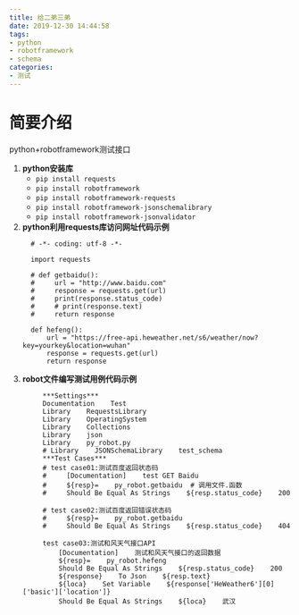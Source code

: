 ```yaml
---
title: 给二弟三弟
date: 2019-12-30 14:44:58
tags:
- python
- robotframework
- schema
categories:
- 测试
---
```

# 简要介绍
   python+robotframework测试接口
<!--more-->
1. **python安装库**
   - `pip install requests`
   - `pip install robotframework`
   - `pip install robotframework-requests`
   - `pip install robotframework-jsonschemalibrary`
   - `pip install robotframework-jsonvalidator`
2. **python利用requests库访问网址代码示例**
   ```
     # -*- coding: utf-8 -*-

     import requests

     # def getbaidu():
     #     url = "http://www.baidu.com"
     #     response = requests.get(url)
     #     print(response.status_code)
     #     # print(response.text)
     #     return response

     def hefeng():
         url = "https://free-api.heweather.net/s6/weather/now?key=yourkey&location=wuhan"
         response = requests.get(url)
         return response
   ```
3. **robot文件编写测试用例代码示例**
   ```
        ***Settings***
        Documentation    Test
        Library    RequestsLibrary
        Library    OperatingSystem
        Library    Collections
        Library    json
        Library    py_robot.py
        # Library    JSONSchemaLibrary    test_schema
        ***Test Cases***
        # test case01:测试百度返回状态码
        #     [Documentation]    test GET Baidu
        #     ${resp}=    py_robot.getbaidu  # 调用文件.函数
        #     Should Be Equal As Strings    ${resp.status_code}    200

        # test case02:测试百度返回错误状态码
        #     ${resp}=    py_robot.getbaidu
        #     Should Be Equal As Strings    ${resp.status_code}    404

        test case03:测试和风天气接口API
            [Documentation]    测试和风天气接口的返回数据
            ${resp}=    py_robot.hefeng
            Should Be Equal As Strings    ${resp.status_code}    200
            ${response}    To Json    ${resp.text}
            ${loca}    Set Variable    ${response['HeWeather6'][0]['basic']['location']}
            Should Be Equal As Strings    ${loca}    武汉

   ```

